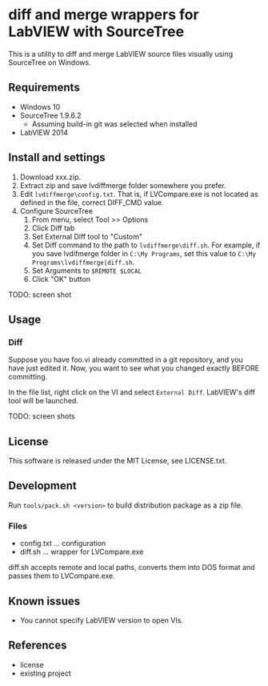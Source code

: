 # diff and merge wrappers for LabVIEW with SourceTree

This is a utility to diff and merge LabVIEW source files visually using SourceTree on Windows.


## Requirements

- Windows 10
- SourceTree 1.9.6.2  
  - Assuming build-in git was selected when installed
- LabVIEW 2014


## Install and settings

1. Download xxx.zip.
2. Extract zip and save lvdiffmerge folder somewhere you prefer.
3. Edit ```lvdiffmerge\config.txt```.  That is, if LVCompare.exe is not located as defined in the file, correct DIFF_CMD value.
4. Configure SourceTree
   1. From menu, select Tool >> Options
   2. Click Diff tab
   3. Set External Diff tool to "Custom"
   4. Set Diff command to the path to ```lvdiffmerge\diff.sh```.  For example, if you save lvdifmerge folder in ```C:\My Programs```, set this value to ```C:\My Programs\lvdiffmerge|diff.sh```.
   5. Set Arguments to ```$REMOTE $LOCAL```
   6. Click "OK" button

TODO: screen shot


## Usage

### Diff

Suppose you have foo.vi already committed in a git repository, and you have just edited it.  Now, you want to see what you changed exactly BEFORE committing.

In the file list, right click on the VI and select ```External Diff```.  LabVIEW's diff tool will be launched.

TODO: screen shots


## License

This software is released under the MIT License, see LICENSE.txt.


## Development

Run ```tools/pack.sh <version>``` to build distribution package as a zip file.


### Files

- config.txt ... configuration
- diff.sh ... wrapper for LVCompare.exe

diff.sh accepts remote and local paths, converts them into DOS format and passes them to LVCompare.exe.


## Known issues

- You cannot specify LabVIEW version to open VIs.


## References

- license
- existing project
